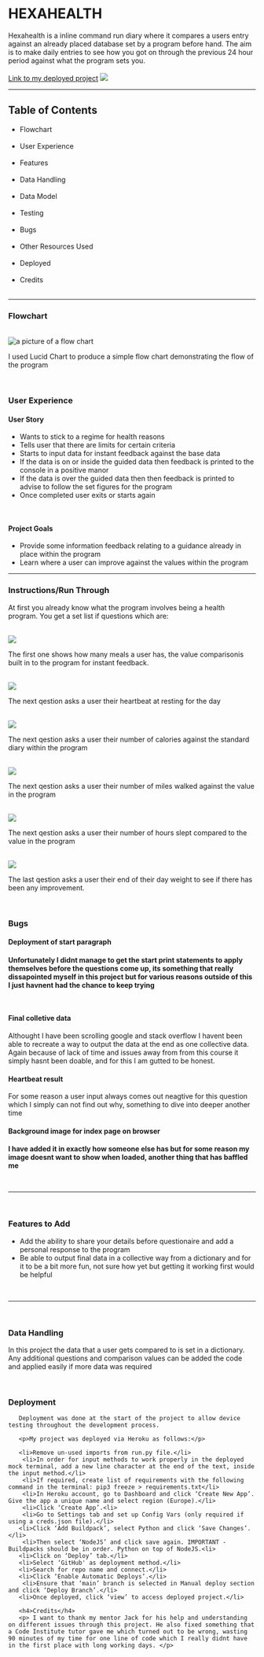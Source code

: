 # HEXAHEALTH
Hexahealth is a inline command run diary where it compares a users entry against an already placed database set by a program before hand. The aim is to make daily entries to see how you got on through the previous 24 hour period against what the program sets you.<br><br>
<a href="https://hexahealth.herokuapp.com/">Link to my deployed project</a>
<img src="#">
<br>
<hr>
<h2>Table of Contents</h2>
  <ul>
  <li>Flowchart</li>
  <br>
  <li>User Experience</li>
  <br>
  <li>Features</li>
  <br>
   <li>Data Handling</li>
  <br>
  <li>Data Model</li>
  <br>
  <li>Testing</li>
  <br>
  <li>Bugs</li>
  <br>
   <li>Other Resources Used</li>
  <br>
  <li>Deployed</li>
  <br>
  <li>Credits</li>
  <br>
  </ul>
  <hr>
  <h3>Flowchart</h3>
  <br>
  <img src="images/flow-chart.png" alt="a picture of a flow chart">
  <p>I used Lucid Chart to produce a simple flow chart demonstrating the flow of the program</p>
  <br>
  
  <h3>User Experience</h3>
  <h4> User Story</h4>
    <ul>
      <li>Wants to stick to a regime for health reasons</li>
      <li>Tells user that there are limits for certain criteria</li>
      <li>Starts to input data for instant feedback against the base data</li>
      <li>If the data is on or inside the guided data then feedback is printed to the console in a positive manor</li>
      <li>If the data is over the guided data then then feedback is printed to advise to follow the set figures for the program</li>
      <li>Once completed user exits or starts again</li>
  </ul>
  <br>
  <h4>Project Goals</h4>
  <ul>
    <li>Provide some information feedback relating to a guidance already in place within the program</li>
    <li>Learn where a user can improve against the values within the program</li>
  </ul>
 <hr>
  
  <h3>Instructions/Run Through</h3>
    <p>At first you already know what the program involves being a health program. You get a set list if questions which are:</p><br>
  <img src="images/number-meals.png"><br>
  <p>The first one shows how many meals a user has, the value comparisonis built in to the program for instant feedback.</p>
  <br>
  <img src="images/heartbeat.png"><br>
  <p>The next qestion asks a user their heartbeat at resting for the day</p>
  <br>
  <img src="images/number-calories.png"><br>
  <p>The next qestion asks a user their number of calories against the standard diary within the program</p>
  <br>
  <img src="images/number-miles.png"><br>
  <p>The next qestion asks a user their number of miles walked against the value in the program</p>
  <br>
  <img src="images/hours-slept.png"><br>
  <p>The next qestion asks a user their number of hours slept compared to the value in the program</p>
  <br>
  <img src="images/daily-weight.png"><br>
  <p>The last qestion asks a user their end of their day weight to see if there has been any improvement.</p>
  <br>
  
  <h3>Bugs</h3>
  <h4>Deployment of start paragraph<h4>
  <p>Unfortunately I didnt manage to get the start print statements to apply themselves before the questions come up, its something that really dissapointed myself in this project but for various reasons outside of this I just havnent had the chance to keep trying</p>
  <br>
  <h4>Final colletive data</h4>
  <p>Althought I have been scrolling google and stack overflow I havent been able to recreate a way to output the data at the end as one collective data. Again because of lack of time and issues away from from this course it simply hasnt been doable, and for this I am gutted to be honest.</p> 
  <h4>Heartbeat result</h4>
  <p>For some reason a user input always comes out neagtive for this question which I simply can not find out why, something to dive into deeper another time</p>
     <h4>Background image for index page on browser<h4>
      <p>I have added it in exactly how someone else has but for some reason my image doesnt want to show when loaded, another thing that has baffled me</p>
       <br>
       <hr>
  
  <br>
       <h3>Features to Add</h3>
       <ul>
       <li>Add the ability to share your details before questionaire and add a personal response to the program</li>
       <li>Be able to output final data in a collective way from a dictionary and for it to be a bit more fun, not sure how yet but getting it working first would be helpful</li>
       </ul>
      <br>
  <hr>
         <br>
       <h3>Data Handling</h3>
        <p> In this project the data that a user gets compared to is set in a dictionary. Any additional questions and comparison values can be added the code and applied easily if more data was required</p>
       <br>
       <h3>Deployment</h3>
       
       Deployment was done at the start of the project to allow device testing throughout the development process.

       <p>My project was deployed via Heroku as follows:</p>

       <li>Remove un-used imports from run.py file.</li>
        <li>In order for input methods to work properly in the deployed mock terminal, add a new line character at the end of the text, inside the input method.</li>
        <li>If required, create list of requirements with the following command in the terminal: pip3 freeze > requirements.txt</li>
        <li>In Heroku account, go to Dashboard and click ‘Create New App’. Give the app a unique name and select region (Europe).</li>
        <li>Click ‘Create App’.<li>
        <li>Go to Settings tab and set up Config Vars (only required if using a creds.json file).</li>
       <li>Click ‘Add Buildpack’, select Python and click ‘Save Changes’.</li>
        <li>Then select ‘NodeJS’ and click save again. IMPORTANT - Buildpacks should be in order. Python on top of NodeJS.<li>
       <li>Click on ‘Deploy’ tab.</li>
       <li>Select ‘GitHub' as deployment method.</li>
       <li>Search for repo name and connect.</li>
       <li>Click ‘Enable Automatic Deploys’.</li>
        <li>Ensure that ‘main’ branch is selected in Manual deploy section and click ‘Deploy Branch’.</li>
       <li>Once deployed, click ‘view’ to access deployed project.</li>
        
       <h4>Credits</h4>
       <p> I want to thank my mentor Jack for his help and understanding on different issues through this project. He also fixed something that a Code Institute tutor gave me which turned out to be wrong, wasting 90 minutes of my time for one line of code which I really didnt have in the first place with long working days. </p>

